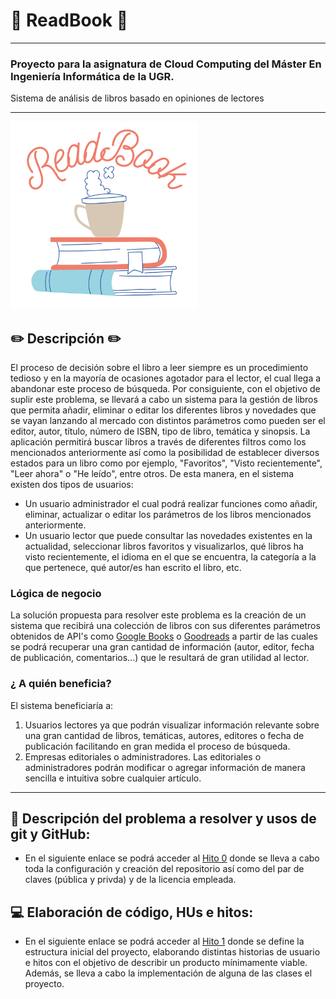 # :book: ReadBook :book:

---

### Proyecto para la asignatura de Cloud Computing del Máster En Ingeniería Informática de la UGR.

Sistema de análisis de libros basado en opiniones de lectores

---

<img src="./docs/img/logo.png" alt="drawing" width="300"/>

## :pencil2: Descripción :pencil2:

El proceso de decisión sobre el libro a leer siempre es un procedimiento tedioso y en la mayoría de ocasiones agotador para el lector, el cual llega a abandonar este proceso de búsqueda. Por consiguiente, con el objetivo de suplir este problema, se llevará a cabo un sistema para la gestión de libros que permita añadir, eliminar o editar los diferentes libros y novedades que se vayan lanzando al mercado con distintos parámetros como pueden ser el editor, autor, título, número de ISBN, tipo de libro, temática y sinopsis. La aplicación permitirá buscar libros a través de diferentes filtros como los mencionados anteriormente así como la posibilidad de establecer diversos estados para un libro como por ejemplo, "Favoritos", "Visto recientemente", "Leer ahora" o "He leído", entre otros.
De esta manera, en el sistema existen dos tipos de usuarios:

- Un usuario administrador el cual podrá realizar funciones como añadir, eliminar, actualizar o editar los parámetros de los libros mencionados anteriormente.
- Un usuario lector que puede consultar las novedades existentes en la actualidad, seleccionar libros favoritos y visualizarlos, qué libros ha visto recientemente, el idioma en el que se encuentra, la categoría a la que pertenece, qué autor/es han escrito el libro, etc.

### Lógica de negocio

La solución propuesta para resolver este problema es la creación de un sistema que recibirá una colección de libros con sus diferentes parámetros obtenidos de API's como [Google Books](https://developers.google.com/books/docs/v1/getting_started) o [Goodreads](https://www.goodreads.com/api) a partir de las cuales se podrá recuperar una gran cantidad de información (autor, editor, fecha de publicación, comentarios...) que le resultará de gran utilidad al lector.

### ¿ A quién beneficia?

El sistema beneficiaría a:

1.  Usuarios lectores ya que podrán visualizar información relevante sobre una gran cantidad de libros, temáticas, autores, editores o fecha de publicación facilitando en gran medida el proceso de búsqueda.
2.  Empresas editoriales o administradores. Las editoriales o administradores podrán modificar o agregar información de manera sencilla e intuitiva sobre cualquier artículo.

---

## :pushpin: Descripción del problema a resolver y usos de git y GitHub:

- En el siguiente enlace se podrá acceder al [Hito 0](docs/hitos/hito0.md) donde se lleva a cabo toda la configuración y creación del repositorio así como del par de claves (pública y privda) y de la licencia empleada.

## :computer: Elaboración de código, HUs e hitos:

- En el siguiente enlace se podrá acceder al [Hito 1](docs/hitos/hito1.md) donde se define la estructura inicial del proyecto, elaborando distintas historias de usuario e hitos con el objetivo de describir un producto mínimamente viable. Además, se lleva a cabo la implementación de alguna de las clases el proyecto.
